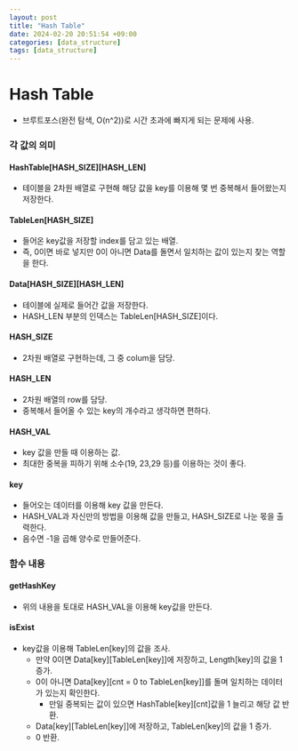```yaml
---
layout: post
title: "Hash Table"
date: 2024-02-20 20:51:54 +09:00
categories: [data_structure]
tags: [data_structure]
---
```

# Hash Table
- 브루트포스(완전 탐색, O(n^2))로 시간 초과에 빠지게 되는 문제에 사용.

### 각 값의 의미

#### HashTable\[HASH_SIZE]\[HASH_LEN]
- 테이블을 2차원 배열로 구현해 해당 값을 key를 이용해 몇 번 중복해서 들어왔는지 저장한다.

#### TableLen\[HASH_SIZE]
- 들어온 key값을 저장할 index를 담고 있는 배열.
- 즉, 0이면 바로 넣지만 0이 아니면 Data를 돌면서 일치하는 값이 있는지 찾는 역할을 한다.

#### Data\[HASH_SIZE]\[HASH_LEN]
- 테이블에 실제로 들어간 값을 저장한다.
- HASH_LEN 부분의 인덱스는 TableLen\[HASH_SIZE]이다.

#### HASH_SIZE
- 2차원 배열로 구현하는데, 그 중 colum을 담당.

#### HASH_LEN
- 2차원 배열의 row를 담당.
- 중복해서 들어올 수 있는 key의 개수라고 생각하면 편하다.

#### HASH_VAL
- key 값을 만들 때 이용하는 값.
- 최대한 중복을 피하기 위해 소수(19, 23,29 등)를 이용하는 것이 좋다.
#### key
- 들어오는 데이터를 이용해 key 값을 만든다.
- HASH_VAL과 자신만의 방법을 이용해 값을 만들고, HASH_SIZE로 나눈 몫을 출력한다.
- 음수면 -1을 곱해 양수로 만들어준다.

### 함수 내용

#### getHashKey
- 위의 내용을 토대로 HASH_VAL을 이용해 key값을 만든다.

#### isExist
- key값을 이용해 TableLen\[key]의 값을 조사.
	- 만약 0이면 Data\[key]\[TableLen\[key]]에 저장하고, Length\[key]의 값을 1 증가.
	- 0이 아니면 Data\[key]\[cnt = 0 to TableLen\[key]]를 돌며 일치하는 데이터가 있는지 확인한다.
		- 만일 중복되는 값이 있으면 HashTable\[key]\[cnt]값을 1 늘리고 해당 값 반환.
	- Data\[key]\[TableLen\[key]]에 저장하고, TableLen\[key]의 값을 1 증가.
	- 0 반환.
